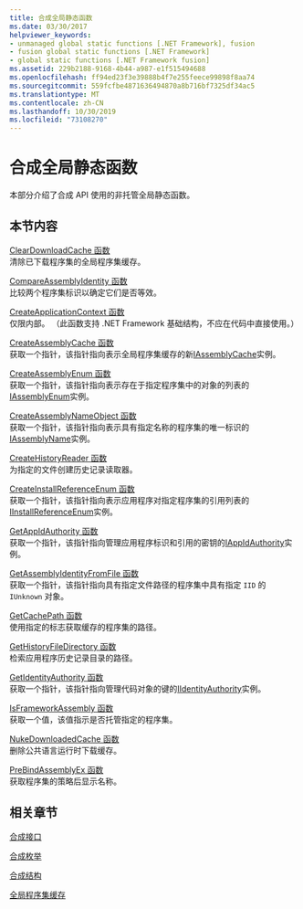```yaml
---
title: 合成全局静态函数
ms.date: 03/30/2017
helpviewer_keywords:
- unmanaged global static functions [.NET Framework], fusion
- fusion global static functions [.NET Framework]
- global static functions [.NET Framework fusion]
ms.assetid: 229b2188-9168-4b44-a987-e1f515494688
ms.openlocfilehash: ff94ed23f3e39888b4f7e255feece99898f8aa74
ms.sourcegitcommit: 559fcfbe4871636494870a8b716bf7325df34ac5
ms.translationtype: MT
ms.contentlocale: zh-CN
ms.lasthandoff: 10/30/2019
ms.locfileid: "73108270"
---
```

# <a name="fusion-global-static-functions"></a>合成全局静态函数
本部分介绍了合成 API 使用的非托管全局静态函数。  
  
## <a name="in-this-section"></a>本节内容  
 [ClearDownloadCache 函数](cleardownloadcache-function.md)  
 清除已下载程序集的全局程序集缓存。  
  
 [CompareAssemblyIdentity 函数](compareassemblyidentity-function.md)  
 比较两个程序集标识以确定它们是否等效。  
  
 [CreateApplicationContext 函数](createapplicationcontext-function.md)  
 仅限内部。 （此函数支持 .NET Framework 基础结构，不应在代码中直接使用。）  
  
 [CreateAssemblyCache 函数](createassemblycache-function.md)  
 获取一个指针，该指针指向表示全局程序集缓存的新[IAssemblyCache](iassemblycache-interface.md)实例。  
  
 [CreateAssemblyEnum 函数](createassemblyenum-function.md)  
 获取一个指针，该指针指向表示存在于指定程序集中的对象的列表的[IAssemblyEnum](iassemblyenum-interface.md)实例。  
  
 [CreateAssemblyNameObject 函数](createassemblynameobject-function.md)  
 获取一个指针，该指针指向表示具有指定名称的程序集的唯一标识的[IAssemblyName](iassemblyname-interface.md)实例。  
  
 [CreateHistoryReader 函数](createhistoryreader-function.md)  
 为指定的文件创建历史记录读取器。  
  
 [CreateInstallReferenceEnum 函数](createinstallreferenceenum-function.md)  
 获取一个指针，该指针指向表示应用程序对指定程序集的引用列表的[IInstallReferenceEnum](iinstallreferenceenum-interface.md)实例。  
  
 [GetAppIdAuthority 函数](getappidauthority-function.md)  
 获取一个指针，该指针指向管理应用程序标识和引用的密钥的[IAppIdAuthority](iappidauthority-interface.md)实例。  
  
 [GetAssemblyIdentityFromFile 函数](getassemblyidentityfromfile-function.md)  
 获取一个指针，该指针指向具有指定文件路径的程序集中具有指定 `IID` 的 `IUnknown` 对象。  
  
 [GetCachePath 函数](getcachepath-function.md)  
 使用指定的标志获取缓存的程序集的路径。  
  
 [GetHistoryFileDirectory 函数](gethistoryfiledirectory-function.md)  
 检索应用程序历史记录目录的路径。  
  
 [GetIdentityAuthority 函数](getidentityauthority-function.md)  
 获取一个指针，该指针指向管理代码对象的键的[IIdentityAuthority](iidentityauthority-interface.md)实例。  
  
 [IsFrameworkAssembly 函数](isframeworkassembly-function.md)  
 获取一个值，该值指示是否托管指定的程序集。  
  
 [NukeDownloadedCache 函数](nukedownloadedcache-function.md)  
 删除公共语言运行时下载缓存。  
  
 [PreBindAssemblyEx 函数](prebindassemblyex-function.md)  
 获取程序集的策略后显示名称。  
  
## <a name="related-sections"></a>相关章节  
 [合成接口](fusion-interfaces.md)  
  
 [合成枚举](fusion-enumerations.md)  
  
 [合成结构](fusion-structures.md)  
  
 [全局程序集缓存](../../app-domains/gac.md)

